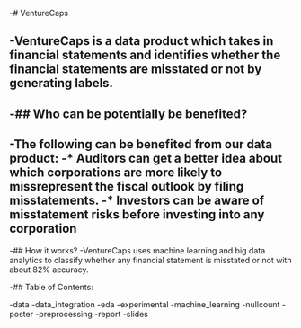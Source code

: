 -# VentureCaps
 
-VentureCaps is a data product which takes in financial statements and identifies whether the financial statements are misstated or not by generating labels.
-
-## Who can be potentially be benefited?
-
-The following can be benefited from our data product:
-* Auditors can get a better idea about which corporations are more likely to missrepresent the fiscal outlook by filing misstatements.
-* Investors can be aware of misstatement risks before investing into any corporation
-
-## How it works?
-VentureCaps uses machine learning and big data analytics to classify whether any financial statement is misstated or not with about 82% accuracy.

-## Table of Contents:

-data
-data_integration
-eda
-experimental
-machine_learning
-nullcount
-poster
-preprocessing
-report
-slides
